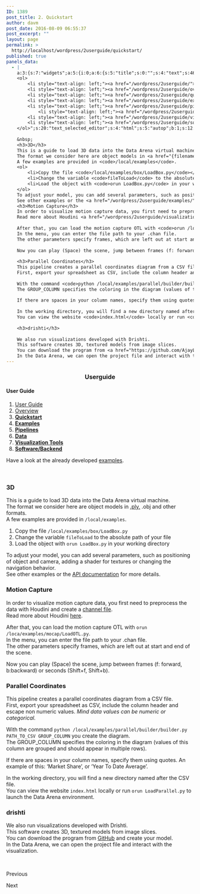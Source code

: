 ```yaml
---
ID: 1389
post_title: 2. Quickstart
author: davm
post_date: 2016-08-09 06:55:37
post_excerpt: ""
layout: page
permalink: >
  http://localhost/wordpress/2userguide/quickstart/
published: true
panels_data:
  - |
    a:3:{s:7:"widgets";a:5:{i:0;a:6:{s:5:"title";s:0:"";s:4:"text";s:46:"<h3 style="text-align: center;">Userguide</h3>";s:20:"text_selected_editor";s:4:"html";s:5:"autop";b:1;s:12:"_sow_form_id";s:13:"578723843cea2";s:11:"panels_info";a:7:{s:5:"class";s:31:"SiteOrigin_Widget_Editor_Widget";s:3:"raw";b:0;s:4:"grid";i:0;s:4:"cell";i:0;s:2:"id";i:0;s:9:"widget_id";s:36:"1ea35202-0ffb-4952-88db-1380842ca3f4";s:5:"style";a:2:{s:7:"padding";s:3:"0px";s:18:"background_display";s:4:"tile";}}}i:1;a:5:{s:8:"headline";a:6:{s:4:"text";s:0:"";s:3:"tag";s:2:"h3";s:4:"font";s:7:"default";s:5:"color";b:0;s:5:"align";s:4:"left";s:24:"so_field_container_state";s:4:"open";}s:12:"sub_headline";a:6:{s:4:"text";s:0:"";s:3:"tag";s:2:"h3";s:4:"font";s:7:"default";s:5:"color";b:0;s:5:"align";s:6:"center";s:24:"so_field_container_state";s:4:"open";}s:7:"divider";a:8:{s:5:"style";s:5:"solid";s:6:"weight";s:4:"thin";s:5:"color";b:0;s:11:"side_margin";s:4:"20px";s:16:"side_margin_unit";s:2:"px";s:10:"top_margin";s:4:"20px";s:15:"top_margin_unit";s:2:"px";s:24:"so_field_container_state";s:4:"open";}s:12:"_sow_form_id";s:13:"57871dc1b3fe7";s:11:"panels_info";a:7:{s:5:"class";s:33:"SiteOrigin_Widget_Headline_Widget";s:3:"raw";b:0;s:4:"grid";i:0;s:4:"cell";i:0;s:2:"id";i:1;s:9:"widget_id";s:36:"42c24578-cfd7-4dd5-8d52-e5b5178da0b8";s:5:"style";a:2:{s:7:"padding";s:3:"0px";s:18:"background_display";s:4:"tile";}}}i:2;a:6:{s:5:"title";s:0:"";s:4:"text";s:910:"<h4>User Guide</h4>
    <ol>
     	<li style="text-align: left;"><a href="/wordpress/2userguide/"> User Guide </a></li>
     	<li style="text-align: left;"><a href="/wordpress/2userguide/overview/"> Overview </a></li>
     	<li style="text-align: left;"><a href="/wordpress/2userguide/quickstart/"><strong> Quickstart</strong></a></li>
     	<li style="text-align: left;"><a href="/wordpress/2userguide/examples/"><strong> Examples</strong></a></li>
     	<li style="text-align: left;"><a href="/wordpress/2userguide/pipelines/"><strong> Pipelines</strong></a></li>
            <li style="text-align: left;"><a href="/wordpress/2userguide/data/"><strong>Data</strong></a></li>
     	<li style="text-align: left;"><a href="/wordpress/2userguide/visualizationtools/"><strong> Visualization Tools</strong></a></li>
     	<li style="text-align: left;"><a href="/wordpress/2userguide/softwarebackend/"><strong> Software/Backend</strong></a></li>
    </ol>";s:20:"text_selected_editor";s:4:"html";s:5:"autop";b:1;s:12:"_sow_form_id";s:13:"576b4c626e8f5";s:11:"panels_info";a:7:{s:5:"class";s:31:"SiteOrigin_Widget_Editor_Widget";s:3:"raw";b:0;s:4:"grid";i:1;s:4:"cell";i:0;s:2:"id";i:2;s:9:"widget_id";s:36:"4a98973e-09c0-48a2-923d-fcbc887ca755";s:5:"style";a:1:{s:18:"background_display";s:4:"tile";}}}i:3;a:6:{s:5:"title";s:0:"";s:4:"text";s:2722:"Have a look at the already developed <a href="/wordpress/2userguide/examples/">examples</a>.
    
    &nbsp;
    <h3>3D</h3>
    This is a guide to load 3D data into the Data Arena virtual machine.
    The format we consider here are object models in <a href="{filename}data.md">.ply,</a> .obj and other formats.
    A few examples are provided in <code>/local/examples</code>.
    <ol>
     	<li>Copy the file <code>/local/examples/box/LoadBox.py</code></li>
     	<li>Change the variable <code>fileToLoad</code> to the absolute path of your file</li>
     	<li>Load the object with <code>orun LoadBox.py</code> in your working directory</li>
    </ol>
    To adjust your model, you can add several parameters, such as positioning of object and camera, adding a shader for textures or changing the navigation behavior.
    See other examples or the <a href="/wordpress/2userguide/examples/">API documentation</a> for more details.
    <h3>Motion Capture</h3>
    In order to visualize motion capture data, you first need to preprocess the data with Houdini and create a <a href="/wordpress/2userguide/data/">channel file</a>.
    Read more about Houdini <a href="/wordpress/2userguide/visualizationtools/">here</a>.
    
    After that, you can load the motion capture OTL with <code>orun /loca/examples/mocap/LoadOTL.py</code>.
    In the menu, you can enter the file path to your .chan file.
    The other parameters specify frames, which are left out at start and end of the scene.
    
    Now you can play (Space) the scene, jump between frames (f: forward, b:backward) or seconds (Shift+f, Shift+b).
    
    <h3>Parallel Coordinates</h3>
    This pipeline creates a parallel coordinates diagram from a CSV file.
    First, export your spreadsheet as CSV, include the column header and escape non numeric values. <em>Mind data values can be numeric or categorical.</em>
    
    With the command <code>python /local/examples/parallel/builder/builder.py PATH_TO_CSV GROUP_COLUMN</code> you create the diagram.
    The GROUP_COLUMN specifies the coloring in the diagram (values of this column are grouped and should appear in multiple rows).
    
    If there are spaces in your column names, specify them using quotes. An example of this: ‘Market Share’, or ‘Year To Date Average’.
    
    In the working directory, you will find a new directory named after the CSV file.
    You can view the website <code>index.html</code> locally or run <code>orun LoadParallel.py</code> to launch the Data Arena environment.
    
    <h3>drishti</h3>
    
    We also run visualizations developed with Drishti.
    This software creates 3D, textured models from image slices.
    You can download the program from <a href="https://github.com/AjayLimaye/drishti">GitHub</a> and create your model.
    In the Data Arena, we can open the project file and interact with the visualization.";s:20:"text_selected_editor";s:4:"html";s:5:"autop";b:1;s:12:"_sow_form_id";s:13:"57a9926dd28b0";s:11:"panels_info";a:7:{s:5:"class";s:31:"SiteOrigin_Widget_Editor_Widget";s:3:"raw";b:0;s:4:"grid";i:1;s:4:"cell";i:1;s:2:"id";i:3;s:9:"widget_id";s:36:"c5513b87-3667-4586-96de-fec56e786160";s:5:"style";a:1:{s:18:"background_display";s:4:"tile";}}}i:4;a:14:{s:8:"features";a:3:{i:0;a:9:{s:15:"container_color";b:0;s:4:"icon";s:31:"fontawesome-arrow-circle-o-left";s:10:"icon_color";s:7:"#3d3d3d";s:10:"icon_image";i:0;s:15:"icon_image_size";s:4:"full";s:5:"title";s:0:"";s:4:"text";s:0:"";s:9:"more_text";s:9:"Previous ";s:8:"more_url";s:0:"";}i:1;a:9:{s:15:"container_color";s:7:"#404040";s:4:"icon";s:0:"";s:10:"icon_color";s:7:"#FFFFFF";s:10:"icon_image";i:0;s:15:"icon_image_size";s:4:"full";s:5:"title";s:0:"";s:4:"text";s:0:"";s:9:"more_text";s:0:"";s:8:"more_url";s:0:"";}i:2;a:9:{s:15:"container_color";s:7:"#e8e8e8";s:4:"icon";s:32:"fontawesome-arrow-circle-o-right";s:10:"icon_color";s:7:"#3d3d3d";s:10:"icon_image";i:0;s:15:"icon_image_size";s:4:"full";s:5:"title";s:0:"";s:4:"text";s:0:"";s:9:"more_text";s:5:"Next ";s:8:"more_url";s:0:"";}}s:5:"fonts";a:4:{s:13:"title_options";a:5:{s:4:"font";s:7:"default";s:4:"size";b:0;s:9:"size_unit";s:2:"px";s:5:"color";b:0;s:24:"so_field_container_state";s:6:"closed";}s:12:"text_options";a:5:{s:4:"font";s:7:"default";s:4:"size";b:0;s:9:"size_unit";s:2:"px";s:5:"color";b:0;s:24:"so_field_container_state";s:6:"closed";}s:17:"more_text_options";a:5:{s:4:"font";s:7:"default";s:4:"size";b:0;s:9:"size_unit";s:2:"px";s:5:"color";b:0;s:24:"so_field_container_state";s:6:"closed";}s:24:"so_field_container_state";s:6:"closed";}s:15:"container_shape";s:0:"";s:14:"container_size";s:4:"84px";s:19:"container_size_unit";s:2:"px";s:9:"icon_size";s:4:"24px";s:14:"icon_size_unit";s:2:"px";s:7:"per_row";i:3;s:10:"responsive";b:1;s:12:"_sow_form_id";s:13:"57873dc4344d9";s:10:"title_link";b:0;s:9:"icon_link";b:0;s:10:"new_window";b:0;s:11:"panels_info";a:7:{s:5:"class";s:33:"SiteOrigin_Widget_Features_Widget";s:3:"raw";b:0;s:4:"grid";i:4;s:4:"cell";i:0;s:2:"id";i:4;s:9:"widget_id";s:36:"9cfce0d0-9f38-47ab-930d-0f36248ba8e9";s:5:"style";a:1:{s:18:"background_display";s:4:"tile";}}}}s:5:"grids";a:5:{i:0;a:2:{s:5:"cells";i:1;s:5:"style";a:3:{s:7:"padding";s:3:"0px";s:5:"align";s:0:"";s:14:"column_padding";s:0:"";}}i:1;a:2:{s:5:"cells";i:3;s:5:"style";a:4:{s:7:"padding";s:4:"10px";s:5:"align";s:0:"";s:11:"row_stretch";s:4:"full";s:14:"column_padding";s:0:"";}}i:2;a:2:{s:5:"cells";i:3;s:5:"style";a:4:{s:7:"padding";s:4:"20px";s:5:"align";s:0:"";s:11:"row_stretch";s:4:"full";s:14:"column_padding";s:0:"";}}i:3;a:2:{s:5:"cells";i:3;s:5:"style";a:4:{s:7:"padding";s:4:"20px";s:5:"align";s:0:"";s:11:"row_stretch";s:4:"full";s:14:"column_padding";s:0:"";}}i:4;a:2:{s:5:"cells";i:1;s:5:"style";a:0:{}}}s:10:"grid_cells";a:11:{i:0;a:2:{s:4:"grid";i:0;s:6:"weight";i:1;}i:1;a:2:{s:4:"grid";i:1;s:6:"weight";d:0.226999999999999813038442653123638592660427093505859375;}i:2;a:2:{s:4:"grid";i:1;s:6:"weight";d:0.69836738703339928946434156387113034725189208984375;}i:3;a:2:{s:4:"grid";i:1;s:6:"weight";d:0.0746326129666009252527913986341445706784725189208984375;}i:4;a:2:{s:4:"grid";i:2;s:6:"weight";d:0.2312091503267995340475948751191026531159877777099609375;}i:5;a:2:{s:4:"grid";i:2;s:6:"weight";d:0.6937117253778286585230716809746809303760528564453125;}i:6;a:2:{s:4:"grid";i:2;s:6:"weight";d:0.07507912429537184906269686734958668239414691925048828125;}i:7;a:2:{s:4:"grid";i:3;s:6:"weight";d:0.229575163398691384220029476637137122452259063720703125;}i:8;a:2:{s:4:"grid";i:3;s:6:"weight";d:0.69444444444444408670591428744955919682979583740234375;}i:9;a:2:{s:4:"grid";i:3;s:6:"weight";d:0.07598039215686445968511719684101990424096584320068359375;}i:10;a:2:{s:4:"grid";i:4;s:6:"weight";i:1;}}}
---
```

<h3 style="text-align: center;">Userguide</h3>
<h4>User Guide</h4>
<ol>
<li style="text-align: left;"><a href="/wordpress/2userguide/"> User Guide </a></li>
<li style="text-align: left;"><a href="/wordpress/2userguide/overview/"> Overview </a></li>
<li style="text-align: left;"><a href="/wordpress/2userguide/quickstart/"><strong> Quickstart</strong></a></li>
<li style="text-align: left;"><a href="/wordpress/2userguide/examples/"><strong> Examples</strong></a></li>
<li style="text-align: left;"><a href="/wordpress/2userguide/pipelines/"><strong> Pipelines</strong></a></li>
<li style="text-align: left;"><a href="/wordpress/2userguide/data/"><strong>Data</strong></a></li>
<li style="text-align: left;"><a href="/wordpress/2userguide/visualizationtools/"><strong> Visualization Tools</strong></a></li>
<li style="text-align: left;"><a href="/wordpress/2userguide/softwarebackend/"><strong> Software/Backend</strong></a></li>
</ol>
<p>Have a look at the already developed <a href="/wordpress/2userguide/examples/">examples</a>.</p>
<p>&nbsp;</p>
<h3>3D</h3>
<p>This is a guide to load 3D data into the Data Arena virtual machine.<br>
The format we consider here are object models in <a href="{filename}data.md">.ply,</a> .obj and other formats.<br>
A few examples are provided in <code>/local/examples</code>.</p>
<ol>
<li>Copy the file <code>/local/examples/box/LoadBox.py</code></li>
<li>Change the variable <code>fileToLoad</code> to the absolute path of your file</li>
<li>Load the object with <code>orun LoadBox.py</code> in your working directory</li>
</ol>
<p>To adjust your model, you can add several parameters, such as positioning of object and camera, adding a shader for textures or changing the navigation behavior.<br>
See other examples or the <a href="/wordpress/2userguide/examples/">API documentation</a> for more details.</p>
<h3>Motion Capture</h3>
<p>In order to visualize motion capture data, you first need to preprocess the data with Houdini and create a <a href="/wordpress/2userguide/data/">channel file</a>.<br>
Read more about Houdini <a href="/wordpress/2userguide/visualizationtools/">here</a>.</p>
<p>After that, you can load the motion capture OTL with <code>orun /loca/examples/mocap/LoadOTL.py</code>.<br>
In the menu, you can enter the file path to your .chan file.<br>
The other parameters specify frames, which are left out at start and end of the scene.</p>
<p>Now you can play (Space) the scene, jump between frames (f: forward, b:backward) or seconds (Shift+f, Shift+b).</p>
<h3>Parallel Coordinates</h3>
<p>This pipeline creates a parallel coordinates diagram from a CSV file.<br>
First, export your spreadsheet as CSV, include the column header and escape non numeric values. <em>Mind data values can be numeric or categorical.</em></p>
<p>With the command <code>python /local/examples/parallel/builder/builder.py PATH_TO_CSV GROUP_COLUMN</code> you create the diagram.<br>
The GROUP_COLUMN specifies the coloring in the diagram (values of this column are grouped and should appear in multiple rows).</p>
<p>If there are spaces in your column names, specify them using quotes. An example of this: ‘Market Share’, or ‘Year To Date Average’.</p>
<p>In the working directory, you will find a new directory named after the CSV file.<br>
You can view the website <code>index.html</code> locally or run <code>orun LoadParallel.py</code> to launch the Data Arena environment.</p>
<h3>drishti</h3>
<p>We also run visualizations developed with Drishti.<br>
This software creates 3D, textured models from image slices.<br>
You can download the program from <a href="https://github.com/AjayLimaye/drishti">GitHub</a> and create your model.<br>
In the Data Arena, we can open the project file and interact with the visualization.</p>
&nbsp;&nbsp;&nbsp;&nbsp;&nbsp;&nbsp;&nbsp;
<span class="sow-icon-fontawesome" data-sow-icon="" style="font-size: 24px; color: #3d3d3d"></span>			
<p class="sow-more-text">
Previous 											</p>
<span class="sow-icon-fontawesome" data-sow-icon="" style="font-size: 24px; color: #3d3d3d"></span>			
<p class="sow-more-text">
Next 											</p>